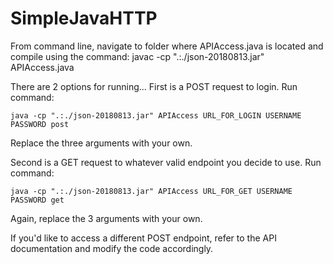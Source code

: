 # SimpleJavaHTTP

From command line, navigate to folder where APIAccess.java is located and compile using the command: 
    javac -cp ".:./json-20180813.jar" APIAccess.java

There are 2 options for running...
First is a POST request to login. Run command:

    java -cp ".:./json-20180813.jar" APIAccess URL_FOR_LOGIN USERNAME PASSWORD post
    
Replace the three arguments with your own.

Second is a GET request to whatever valid endpoint you decide to use.
Run command: 

    java -cp ".:./json-20180813.jar" APIAccess URL_FOR_GET USERNAME PASSWORD get
    
Again, replace the 3 arguments with your own.  

If you'd like to access a different POST endpoint, refer to the API documentation and modify the code accordingly.
